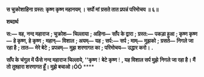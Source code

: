 **स चुक्रोशाहिना ग्रस्त: कृष्ण कृष्ण महानयम् ।** **सर्पो मां ग्रसते तात प्रपन्नं परिमोचय ॥ ६॥** 

**शब्दार्थ** 

**स:—** **वह, नन्द महाराज** **; चुक्रोश—** **चिल्लाया** **; अहिना—** **साँप के द्वारा** **; ग्रस्त:—** **पकड़ा हुआ** **; कृष्ण कृष्ण—** **हे कृष्ण, हे कृष्ण** **;** **महान्—** **विशाल** **; अयम्—** **यह** **; सर्प:—** **सर्प** **; माम्—** **मुझको** **; ग्रसते—** **निगले जा रहा है** **; तात—** **मेरे बेटे** **; प्रपन्नम्—** **मुझ** **शरणागत का** **; परिमोचय—** **उद्धार करो।** **.** 

**साँप के चंगुल में फँसे नन्द महाराज चिल्लाये, ''कृष्ण** ! **बेटे कृष्ण** ! **, यह विशाल सर्प मुझे** **निगले जा रहा है। मैं तो तुश्हारा शरणागत हूँ। मुझे बचाओ।ÓÓ** **** 